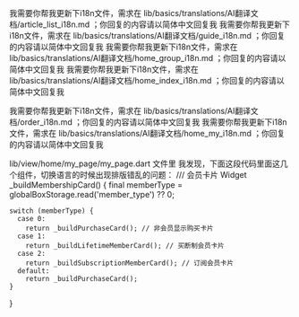 




我需要你帮我更新下i18n文件，需求在 lib/basics/translations/AI翻译文档/article_list_i18n.md ；你回复的内容请以简体中文回复我
我需要你帮我更新下i18n文件，需求在 lib/basics/translations/AI翻译文档/guide_i18n.md ；你回复的内容请以简体中文回复我
我需要你帮我更新下i18n文件，需求在 lib/basics/translations/AI翻译文档/home_group_i18n.md ；你回复的内容请以简体中文回复我
我需要你帮我更新下i18n文件，需求在 lib/basics/translations/AI翻译文档/home_index_i18n.md ；你回复的内容请以简体中文回复我

我需要你帮我更新下i18n文件，需求在 lib/basics/translations/AI翻译文档/order_i18n.md ；你回复的内容请以简体中文回复我
我需要你帮我更新下i18n文件，需求在 lib/basics/translations/AI翻译文档/home_my_i18n.md ；你回复的内容请以简体中文回复我


lib/view/home/my_page/my_page.dart 文件里 
我发现，下面这段代码里面这几个组件，切换语言的时候出现排版错乱的问题：
/// 会员卡片
Widget _buildMembershipCard() {
final memberType = globalBoxStorage.read('member_type') ?? 0;

    switch (memberType) {
      case 0:
        return _buildPurchaseCard(); // 非会员显示购买卡片
      case 1:
        return _buildLifetimeMemberCard(); // 买断制会员卡片
      case 2:
        return _buildSubscriptionMemberCard(); // 订阅会员卡片
      default:
        return _buildPurchaseCard();
    }
}